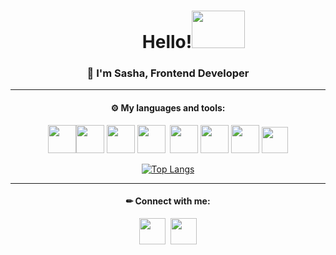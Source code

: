 <h1 align="center">⠀⠀⠀⠀Hello!<img src="https://c.tenor.com/tuvk4qUAcaUAAAAi/baby-yoda-star-wars.gif" width="85" height="60"></h1>

 <h3 align="center"> 🚀  I'm Sasha, Frontend Developer</h3>
 <hr>
 <div align="center">
  <h4>⚙ My languages and tools:</h4>
  
<img src="https://cdn.icon-icons.com/icons2/2415/PNG/512/html_original_wordmark_logo_icon_146478.png" width="45" height="45"/><img src="https://cdn.icon-icons.com/icons2/2415/PNG/512/css_original_wordmark_logo_icon_146576.png" width="45" height="45"/>&nbsp;<img src="https://cdn.icon-icons.com/icons2/2107/PNG/512/file_type_sass_icon_130182.png" width="45" height="45"/>&nbsp;<img src="https://cdn.icon-icons.com/icons2/2107/PNG/512/file_type_js_official_icon_130509.png" width="45" height="45"/>&nbsp;&nbsp;<img src="https://cdn.icon-icons.com/icons2/2415/PNG/512/react_original_wordmark_logo_icon_146375.png" width="45" height="45"/>&nbsp;<img src="https://cdn.icon-icons.com/icons2/2107/PNG/512/file_type_git_icon_130581.png" width="45" height="45"/>&nbsp;<img src="https://cdn.icon-icons.com/icons2/3053/PNG/512/figma_macos_bigsur_icon_190183.png" width="45" height="45"/>&nbsp;<img src="https://cdn.icon-icons.com/icons2/2107/PNG/512/file_type_vscode_icon_130084.png" width="42" height="42"/><br>

[![Top Langs](https://github-readme-stats.vercel.app/api/top-langs/?username=anuraghazra&layout=compact)](https://github.com/anuraghazra/github-readme-stats)


<hr>
 
 <h4>✏ Connect with me:</h4>

<a href="mailto:sbykoderova94@gmail.com"><img src="https://cdn.icon-icons.com/icons2/1154/PNG/512/1486564396-mail_81524.png" width="42" height="42"/></a>&nbsp;
<a href="https://t.me/krasnovasanya"><img src="https://cdn.icon-icons.com/icons2/2429/PNG/512/telegram_logo_icon_147228.png" width="42" height="42"/></a>
  </div>

